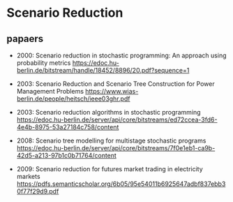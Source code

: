 # Scenario Reduction

## papaers
- 2000: Scenario reduction in stochastic programming: An approach using probability metrics
  https://edoc.hu-berlin.de/bitstream/handle/18452/8896/20.pdf?sequence=1

- 2003: Scenario Reduction and Scenario Tree Construction for Power Management Problems
  https://www.wias-berlin.de/people/heitsch/ieee03ghr.pdf

- 2003: Scenario reduction algorithms in stochastic programming
  https://edoc.hu-berlin.de/server/api/core/bitstreams/ed72ccea-3fd6-4e4b-8975-53a27184c758/content

- 2008: Scenario tree modelling for multistage stochastic programs
  https://edoc.hu-berlin.de/server/api/core/bitstreams/7f0e1eb1-ca9b-42d5-a213-97b1c0b71764/content

- 2009: Scenario reduction for futures market trading in electricity markets
  https://pdfs.semanticscholar.org/6b05/95e54011b6925647adbf837ebb30f77f29d9.pdf
